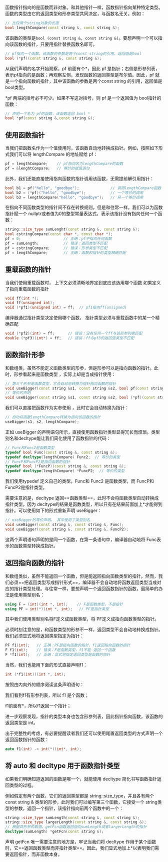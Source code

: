 函数指针指向的是函数而非对象。和其他指针一样，函数指针指向某种特定类型。函数的类型由它的返回类型和形参类型共同决定，与函数名无关。例如：

```c++
// 比较两个string对象的长度
bool lengthCompare(const string &, const string &);
```

该函数的类型是`bool (const string &, const string &)`。要想声明一个可以指向该函数的指针，只要用指针替换函数名即可。

```c++
// pf指向一个函数，该函数的参数是两个const string的引用，返回值是bool
bool (*pf)(const string &, const string &);
```

从我们声明的名字开始观察，pf 前面有个*，因此 pf 是指针；右侧是形参列表，表示pf指向的是函数；再观察左侧，发现函数的返回类型是布尔值。因此，pf 就是一个指向函数的指针，其中该函数的参数是两个const string 的引用，返回值是 bool类型。

*pf 两端的括号必不可少。如果不写这对括号，则 pf 是一个返回值为 bool指针的函数：

```c++
// 声明一个名为 pf的函数，该函数返回 bool * 
bool *pf(const string &,const string &);
```

## 使用函数指针

当我们把函数名作为一个值使用时，该函数自动地转换成指针。例如，按照如下形式我们可以将 lengthCompare 的地址赋给 pf：

```c++
pf = lengthCompare;    // pf指向名为lengthCompare的函数
pf = &lenghtCompare;   // 等价的赋值语句
```

此外，我们还能直接使用指向函数的指针调用该函数，无需提前解引用指针：

```c++
bool b1 = pf("hello", "goodbye");              // 调用lengthCompare函数
bool b2 = (*pf)("hello", "goodbye");           // 一个等价的调用
bool b3 = lengthCompare("hello", "goodbye");   // 另一个等价调用
```

在指向不同函数类型的指针间不存在转换规则。但是和往常一样，我们可以为函数指针赋一个 nullptr或者值为0的整型常量表达式，表示该指针没有指向任何一个函数：

```c++
string::size_type sumLenght(const string &, const string &);
bool cstringCompare(const char *, const char *);
pf = 0;                   // 正确：pf不指向任何函数
pf = sumLength;           // 错误：返回类型不匹配
pf = cstringCompare;      // 错误：形参类型不匹配
pf = lengthCompare;       // 正确：函数和指针的类型精确匹配
```

## 重载函数的指针

当我们使用重载函数时， 上下文必须清晰地界定到底应该选用哪个函数 如果定义了指向重载函数的指针

```c++
void ff(int *);
void ff(unsigned int);
void (*pf1)(unsigned int) = ff;  // pf1指向ff(unsigned)
```

编译器通过指针类型决定使用哪个函数， 指针类型必须与重载函数中的某一个精确匹配

```c++
void (*pf2)(int) = ff;      // 错误：没有任何一个ff与该形参列表匹配
double (*pf3)(int*) = ff;   // 错误：ff与pf3的返回值类型不匹配
```

## 函数指针形参

和数组类，虽然不能定义函数类型的形参，但是形参可以是指向函数的指针。此时，形参看起来是函数类型 ，实际上却是当成指针使用：

```c++
// 第三个形参是函数类型，它会自动地转换为指针指向函数的指针
void useBigger(const string &s1, const string &s2, bool pf(const string &, const string &));
// 等价的声明
void useBigger(const string &s1, const string &s2, bool (*pf)(const string &, const string &));
```

我们可以直接把函数作为实参使用 ，此时它会自动转换为指针：

```c++
// 自动将函数lengthCompare转换为指向该函数的指针
useBigger(s1, s2, lengthCompare);
```

正如 useBigger 的声明语句所示，直接使用函数指针类型显得冗长而烦琐。类型别名和decltype能让我们简化使用了函数指针的代码：

```c++
// Func和Func2是函数类型
typedef bool Func(const string &, const string &);
typedef decltype(lengthCompare) Func2;  // 等价的类型
// FuncP和FuncP2是指向函数的指针
typedef bool (*FuncP)(const string &, const string &);
typedef decltype(lengthCompare) *FuncP2;  // 等价的类型
```

我们使用typedef 定义自己的类型。Func和 Func2 是函数类型，而 FuncP和FuncP2是指针类型。

需要注意的是，decltype 返回==函数类型==，此时不会将函数类型自动转换成指针类型。因为 decltype的结果是函数类型，所以只有在结果前面加上*才能得到指针。可以使用如下的形式重新声明 useBigger：

```c++
// useBigger的等价声明， 其中使用了类型别名
void useBigger(const string &, const string &, Func);
void useBigger(const string &, const string &, FuncP2);
```

这两个声明语句声明的是同一个函数，在第一条语句中，编译器自动地将 Func表示的函数类型转换成指针。

## 返回指向函数的指针

和数组类似，虽然不能返回一个函数，但是能返回指向函数类型的指针。然而，我们必须==把返回类型写成指针形式==，编译器不会自动地将函数返回类型当成对应的指针类型处理。与往常一样，要想声明一个返回函数指针的函数，最简单的办法是使用类型别名：

```c++
using F = (int)(int *, int);    // F是函数类型，不是指针
using PF = int(*)(int *, int);   // PF是指针类型
```

其中我们使用类型别名将F定义成函数类型，将 PF定义成指向函数类型的指针。

必须时刻注意的是，和函数类型的形参不一样，返回类型不会自动地转换成指针。我们必须显式地将返回类型指定为指针：

```c++
PF f1(int);   // 正确：PF是指向函数的指针，f1返回指向函数的指针
F f1(int);    // 错误：F是函数类型，f1不能	返回一个函数
F *f1(int);   // 正确：显式地指定返回类型是函数的指针
```

当然，我们也能用下面的形式直接声明f1：

```c++
int (*f1(int))(int *, int);
```

按照由内向外的顺序阅读这条声明语句：

我们看到f1有形参列表，所以 f1 是个函数；

f1前面有*，所以f1返回一个指针；

进一步观察发现，指针的类型本身也包含形参列表，因此指针指向函数，该函数的返回类型是 int。

出于完整性的考虑，有必要提醒读者我们还可以使用尾置返回类型的方式声明一个返回函数指针的函数：

```c++
auto f1(int) -> int(*)(int*, int);
```

## 将 auto 和 decltype 用于函数指针类型

如果我们明确知道返回的函数是哪一个，就能使用 decltype 简化书写函数指针返回类型的过程。

例如假定有两个函数，它们的返回类型都是 string::size_type，并且各有两个 const string & 类型的形参，此时我们可以编写第三个函数，它接受一个 string类型的参数，返回一个指针，该指针指向前两个函数中的一个：

```c++
string::size_type sumLength(const string &, const string &);
string::size_type largerLength(const string &, const string &);
// 根据其形参的取值，getFcn函数返回指向sumLength或者largerLength的指针
decltype(sumLength) *getFcn(const string &);
```

声明 getFcn 唯一需要注意的地方是，牢记当我们将 decltype 作用于某个函数时，它==返回函数类型而非指针类型==。因此，我们显式地加上*以表明我们需要返回指针，而非函数本身。